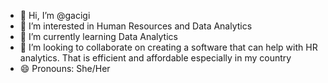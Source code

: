 - 👋 Hi, I’m @gacigi
- 👀 I’m interested in Human Resources and Data Analytics
- 🌱 I’m currently learning Data Analytics
- 💞️ I’m looking to collaborate on creating a software that can help with HR analytics. That is efficient and affordable especially in my country
- 😄 Pronouns: She/Her

<!---
gacigi/gacigi is a ✨ special ✨ repository because its `README.md` (this file) appears on your GitHub profile.
You can click the Preview link to take a look at your changes.
--->
